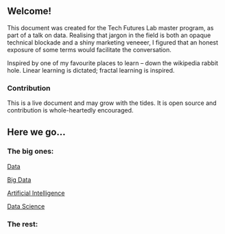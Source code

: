 ## Welcome!

This document was created for the Tech Futures Lab master program, as part of a talk on data. Realising that jargon in the field is both an opaque technical blockade and a shiny marketing veneeer, I figured that an honest exposure of some terms would facilitate the conversation. 

Inspired by one of my favourite places to learn – down the wikipedia rabbit hole. Linear learning is dictated; fractal learning is inspired.

### Contribution

This is a live document and may grow with the tides. It is open source and contribution is whole-heartedly encouraged. 

## Here we go...

### The big ones:

[Data](definitions/data.md)

[Big Data](definitions/big_data.md)

[Artificial Intelligence](definitions/artificial_intelligence.md)

[Data Science](definitions/data_science.md)

### The rest:


